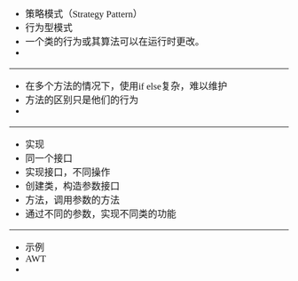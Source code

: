 <span  style="font-family: Simsun,serif; font-size: 17px; ">

- 策略模式（Strategy Pattern）
- 行为型模式
- 一个类的行为或其算法可以在运行时更改。
- 

---

- 在多个方法的情况下，使用if else复杂，难以维护
- 方法的区别只是他们的行为
- 

---

- 实现
- 同一个接口
- 实现接口，不同操作
- 创建类，构造参数接口
- 方法，调用参数的方法
- 通过不同的参数，实现不同类的功能

---

- 示例
- AWT 
- 

</span>